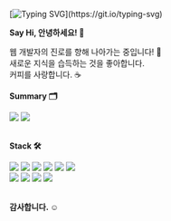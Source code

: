 [![Typing SVG](https://readme-typing-svg.demolab.com?font=Inter&weight=900&size=28&pause=1200&color=414141B8&vCenter=true&width=435&lines=wanna+be+a+web+developer.)](https://git.io/typing-svg)

**Say Hi, 안녕하세요! 👀** 

웹 개발자의 진로를 향해 나아가는 중입니다! 🎯  
새로운 지식을 습득하는 것을 좋아합니다.  
커피를 사랑합니다. ☕  



**Summary 🗂**  
<div>
<img src="https://github-readme-stats.vercel.app/api?username=eeuih&show_icons=true&theme=transparent"/>
<img src="https://github-readme-stats.vercel.app/api/top-langs/?username=eeuih&exclude_repo=.github.io&layout=compact"  />
</div>  <br>



**Stack 🛠**  

<div>
<img src="https://img.shields.io/badge/html5-E34F26?style=for-the-badge&logo=html5&logoColor=white"> 
<img src="https://img.shields.io/badge/css-1572B6?style=for-the-badge&logo=css3&logoColor=white">
<img src="https://img.shields.io/badge/javascript-F7DF1E?style=for-the-badge&logo=javascript&logoColor=black">
<img src="https://img.shields.io/badge/react-61DAFB?style=for-the-badge&logo=react&logoColor=black">
<img src="https://img.shields.io/badge/redux-764ABC?style=for-the-badge&logo=redux&logoColor=white">
<img src="https://img.shields.io/badge/reactquery-FF4154?style=for-the-badge&logo=reactquery&logoColor=white">
</div>  

<div>
<img src="https://img.shields.io/badge/node.js-339933?style=for-the-badge&logo=Node.js&logoColor=white">
<img src="https://img.shields.io/badge/express-000000?style=for-the-badge&logo=express&logoColor=white">
<img src="https://img.shields.io/badge/mysql-4479A1?style=for-the-badge&logo=mysql&logoColor=white">
<img src="https://img.shields.io/badge/mongoDB-47A248?style=for-the-badge&logo=MongoDB&logoColor=white">
</div> <br>

**감사합니다. ☺**  
